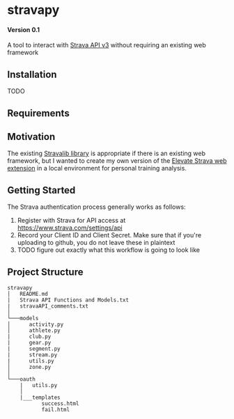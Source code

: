 # stravapy
#### Version 0.1
A tool to interact with [Strava API v3](https://developers.strava.com/) without requiring an existing web framework

## Installation
TODO 

## Requirements

## Motivation
The existing [Stravalib library](https://github.com/hozn/stravalib "Stravalib GitHub") is appropriate if there is an existing web framework, but I wanted to create my own version of the [Elevate Strava web extension](https://thomaschampagne.github.io/elevate/#/landing "Elevate Strava Homepage") in a local environment for personal training analysis. 

## Getting Started
The Strava authentication process generally works as follows:
1. Register with Strava for API access at https://www.strava.com/settings/api
2. Record your Client ID and Client Secret. Make sure that if you're uploading to github, you do not leave these in plaintext
4. TODO figure out exactly what this workflow is going to look like

## Project Structure
```
stravapy
│   README.md
|   Strava API Functions and Models.txt
|   stravaAPI_comments.txt
│
└───models
│      activity.py
│      athlete.py
|      club.py
|      gear.py
|      segment.py
|      stream.py
|      utils.py
│      zone.py
│   
└───oauth
    |   utils.py
    │  
    |___templates
           success.html
           fail.html
```
